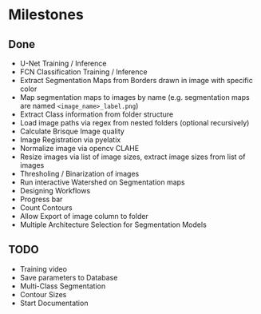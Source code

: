 # Milestones


## Done

- U-Net Training / Inference
- FCN Classification Training / Inference
- Extract Segmentation Maps from Borders drawn in image with specific color
- Map segmentation maps to images by name (e.g. segmentation maps are named `<image_name>_label.png`)
- Extract Class information from folder structure
- Load image paths via regex from nested folders (optional recursively)
- Calculate Brisque Image quality
- Image Registration via pyelatix
- Normalize image via opencv CLAHE
- Resize images via list of image sizes, extract image sizes from list of images
- Thresholing / Binarization of images
- Run interactive Watershed on Segmentation maps
- Designing Workflows
- Progress bar
- Count Contours
- Allow Export of image column to folder
- Multiple Architecture Selection for Segmentation Models


## TODO

- Training video
- Save parameters to Database
- Multi-Class Segmentation
- Contour Sizes
- Start Documentation


